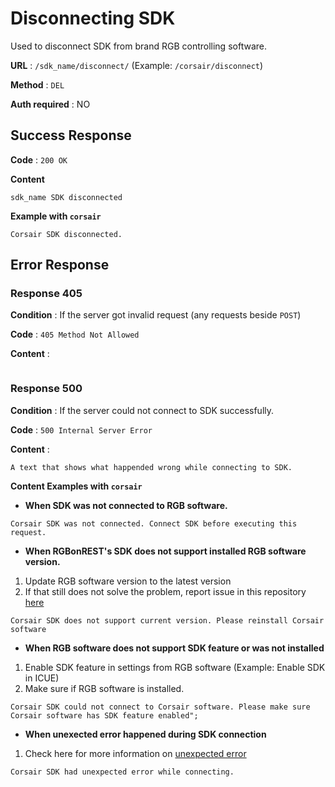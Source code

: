 # Disconnecting SDK

Used to disconnect SDK from brand RGB controlling software.

**URL** : `/sdk_name/disconnect/` (Example: `/corsair/disconnect`)

**Method** : `DEL`

**Auth required** : NO
## Success Response

**Code** : `200 OK`

**Content**

```
sdk_name SDK disconnected
```

**Example with `corsair`**
```
Corsair SDK disconnected.
```

## Error Response

### Response 405

**Condition** : If the server got invalid request (any requests beside `POST`)

**Code** : `405 Method Not Allowed`

**Content** :

```

```

### Response 500

**Condition** : If the server could not connect to SDK successfully.

**Code** : `500 Internal Server Error`

**Content** :
```
A text that shows what happended wrong while connecting to SDK.
```

**Content Examples with `corsair`**

- **When  SDK was not connected to RGB software.**
```
Corsair SDK was not connected. Connect SDK before executing this request.
```
- **When RGBonREST's SDK does not support installed RGB software version.**
1. Update RGB software version to the latest version
2. If that still does not solve the problem, report issue in this repository [here](https://github.com/gooday2die/RgbOnRest/issues)

```
Corsair SDK does not support current version. Please reinstall Corsair software
```
- **When RGB software does not support SDK feature or was not installed**
1. Enable SDK feature in settings from RGB software (Example: Enable SDK in ICUE)
2. Make sure if RGB software is installed. 
```
Corsair SDK could not connect to Corsair software. Please make sure Corsair software has SDK feature enabled";
```

- **When unexected error happened during SDK connection**
1. Check here for more information on [unexpected error](https://github.com/gooday2die/RgbOnRest/blob/main/GitHub/api_docs/unexpected.md)
```
Corsair SDK had unexpected error while connecting.
```